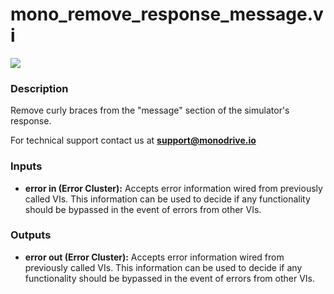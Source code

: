 # mono_remove_response_message.vi

<p class="img_container">
<img class="lg_img" src="../mono_remove_response_message.png"/>
</p>

### Description

Remove curly braces from the "message" section of the simulator's response.

For technical support contact us at <b>support@monodrive.io</b> 

### Inputs

- **error in (Error Cluster):** Accepts error information wired from previously called VIs. This information can be used to decide if any functionality should be bypassed in the event of errors from other VIs. 

### Outputs

- **error out (Error Cluster):** Accepts error information wired from previously called VIs. This information can be used to decide if any functionality should be bypassed in the event of errors from other VIs. 

<p>&nbsp;</p>

